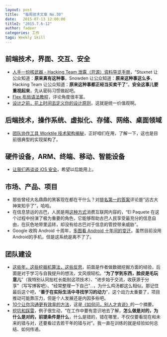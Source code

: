 ```yaml
---
layout: post
title:  "每周技术文章 No.30"
date:   2015-07-13 12:00:00
title2: "2015.7.6-12"
author: fadeer
categories: 工作
tags: Weekly Skill
---
```


前端技术，界面、交互、安全
----
* [人手一份核武器 - Hacking Team 泄露（开源）资料导览手册](http://zhuanlan.zhihu.com/drops/20102713)，“Stuxnet 让公众知道：**原来真有这种事**，Snowden 让公众知道：**原来这种事这么多**，Hacking Team 让公众知道：**原来这种事都正经当买卖干了**”。**安全这事儿要重视起来**，先从密码习惯做起吧。
* [Flex 布局语法教程](http://www.ruanyifeng.com/blog/2015/07/flex-grammar.html)，评论角度很丰富。
* [设计之前，花上时间去定义你的设计原则](http://www.woshipm.com/ucd/172161.html)，这就是统一价值观啊。

后端技术，操作系统、虚拟化、存储、网络、桌面领域
----
* [团队协作工具 Worktile 技术架构揭秘](http://segmentfault.com/a/1190000002967039)，正好咱们在用，了解一下，这也是目前很典型的实现架构了。

硬件设备，ARM、终端、移动、智能设备
----
* [让我们再谈谈 iOS 安全](http://blog.devtang.com/blog/2015/07/11/ios-security-book-recommendation/)，希望以后能用上。

<!--preview-end-->
市场、产品、项目
----
* 那些曾经大名鼎鼎的黑客现在都在干什么？对[排名第一的答案](http://www.zhihu.com/question/31425611/answer/52454043)评论是“远古大神来知乎了”，哈哈。
* 在信息禁运的古巴，人民是用[这种方式](http://www.pingwest.com/el-paquete-is-the-internet-before-cuban-have-internet/)消费互联网内容的，“El Paquete 在这个过程中扮演了极为重要的角色，它能够帮助古巴人民享受最充分的信息自由，在灰色地带里运转，却没有给古巴对于信息的管控带来威胁”。
* Google 收购 Android 十周年，[多图看 Android 十年间的变迁](http://www.pingwest.com/ten-years-after-google-acquired-android/)。虽然目前没用Android的手机，但是这系统是离不了了。

团队建设
----
* [这些年，这些挖掘机算法，这些反思](http://www.blogchong.com/post/111.html)，前面是作者做数据挖掘方面的经验，后面是对于学习与自我提升的想法，文风很轻松。“**为了学到东西，脸皮是毛玩意儿**”（我特别认同抬杠长能耐这项技术）、“进步始于交流，收获源于分享”（写写博客吧）、“经常整理一下自己”...，为什么鸡汤都这么相似。那记住最后这个吧，“**善于在实际生活中寻找学习的动力**”，这个动力太重要了，项目推动可能靠压力，但是个人发展还是内因多些吧。
* [10个让你沟通更有效率的方法](http://mp.weixin.qq.com/s?__biz=MjM5NjA3OTM0MA==&mid=210771135&idx=1&sn=fa15d1b75af804049e59077abf9a04a3&3rd=MzA3MDU4NTYzMw==&scene=6#rd)，这是[《如何问，别人才肯说》](http://book.douban.com/subject/26426001/)的一个摘要。
* [挖坑和踩雷](http://www.cnblogs.com/zhengyun_ustc/p/digging.html)，例子很生动，“在工作中要有意识地去了解，**怎么做是对的，为什么是对的，前提条件是什么**，什么是错的，错在哪里，不仅仅要看现在和未来的错与对，还要看过去若干年的错与对”。我一直在训练的就是经验如何总结、如何传递。


